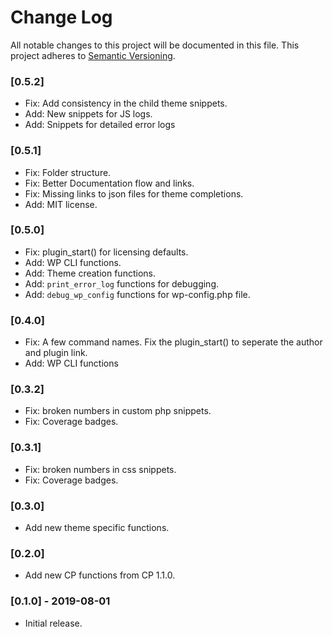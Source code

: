 # Change Log

All notable changes to this project will be documented in this file. This project adheres to [Semantic Versioning](http://semver.org/spec/v2.0.0.html).

### [0.5.2]
- Fix: Add consistency in the child theme snippets.
- Add: New snippets for JS logs.
- Add: Snippets for detailed error logs

### [0.5.1]
- Fix: Folder structure.
- Fix: Better Documentation flow and links.
- Fix: Missing links to json files for theme completions.
- Add: MIT license.

### [0.5.0]
- Fix: plugin_start() for licensing defaults.
- Add: WP CLI functions.
- Add: Theme creation functions.
- Add: `print_error_log` functions for debugging.
- Add: `debug_wp_config` functions for wp-config.php file.

### [0.4.0]
- Fix: A few command names. Fix the plugin_start() to seperate the author and plugin link.
- Add: WP CLI functions

### [0.3.2]
- Fix: broken numbers in custom php snippets.
- Fix: Coverage badges.

### [0.3.1]
- Fix: broken numbers in css snippets.
- Fix: Coverage badges.

### [0.3.0]
- Add new theme specific functions.

### [0.2.0]
- Add new CP functions from CP 1.1.0.

### [0.1.0] - 2019-08-01
- Initial release.
